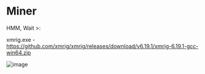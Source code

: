 # Miner
HMM, Wait >:

xmrig.exe - https://github.com/xmrig/xmrig/releases/download/v6.19.1/xmrig-6.19.1-gcc-win64.zip



![image](https://user-images.githubusercontent.com/111556231/227806550-077c8415-eab3-42be-b0d7-ca05738a52fc.png)
